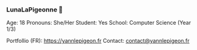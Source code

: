 ### LunaLaPigeonne 🐲

Age: 18
Pronouns: She/Her
Student: Yes
School: Computer Science (Year 1/3)

Portfollio (FR): https://yannlepigeon.fr
Contact: contact@yannlepigeon.fr
